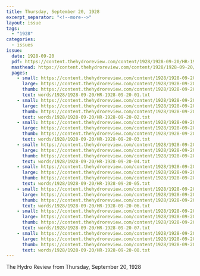 ```yaml
---
title: Thursday, September 20, 1928
excerpt_separator: "<!--more-->"
layout: issue
tags:
  - "1928"
categories:
  - issues
issue:
  date: 1928-09-20
  pdf: https://content.thehydroreview.com/content/1928/1928-09-20/HR-1928-09-20.pdf
  masthead: https://content.thehydroreview.com/content/1928/1928-09-20/masthead/HR-1928-09-20.jpg
  pages:
    - small: https://content.thehydroreview.com/content/1928/1928-09-20/small/HR-1928-09-20-01.jpg
      large: https://content.thehydroreview.com/content/1928/1928-09-20/large/HR-1928-09-20-01.jpg
      thumb: https://content.thehydroreview.com/content/1928/1928-09-20/thumbnails/HR-1928-09-20-01.jpg
      text: words/1928/1928-09-20/HR-1928-09-20-01.txt
    - small: https://content.thehydroreview.com/content/1928/1928-09-20/small/HR-1928-09-20-02.jpg
      large: https://content.thehydroreview.com/content/1928/1928-09-20/large/HR-1928-09-20-02.jpg
      thumb: https://content.thehydroreview.com/content/1928/1928-09-20/thumbnails/HR-1928-09-20-02.jpg
      text: words/1928/1928-09-20/HR-1928-09-20-02.txt
    - small: https://content.thehydroreview.com/content/1928/1928-09-20/small/HR-1928-09-20-03.jpg
      large: https://content.thehydroreview.com/content/1928/1928-09-20/large/HR-1928-09-20-03.jpg
      thumb: https://content.thehydroreview.com/content/1928/1928-09-20/thumbnails/HR-1928-09-20-03.jpg
      text: words/1928/1928-09-20/HR-1928-09-20-03.txt
    - small: https://content.thehydroreview.com/content/1928/1928-09-20/small/HR-1928-09-20-04.jpg
      large: https://content.thehydroreview.com/content/1928/1928-09-20/large/HR-1928-09-20-04.jpg
      thumb: https://content.thehydroreview.com/content/1928/1928-09-20/thumbnails/HR-1928-09-20-04.jpg
      text: words/1928/1928-09-20/HR-1928-09-20-04.txt
    - small: https://content.thehydroreview.com/content/1928/1928-09-20/small/HR-1928-09-20-05.jpg
      large: https://content.thehydroreview.com/content/1928/1928-09-20/large/HR-1928-09-20-05.jpg
      thumb: https://content.thehydroreview.com/content/1928/1928-09-20/thumbnails/HR-1928-09-20-05.jpg
      text: words/1928/1928-09-20/HR-1928-09-20-05.txt
    - small: https://content.thehydroreview.com/content/1928/1928-09-20/small/HR-1928-09-20-06.jpg
      large: https://content.thehydroreview.com/content/1928/1928-09-20/large/HR-1928-09-20-06.jpg
      thumb: https://content.thehydroreview.com/content/1928/1928-09-20/thumbnails/HR-1928-09-20-06.jpg
      text: words/1928/1928-09-20/HR-1928-09-20-06.txt
    - small: https://content.thehydroreview.com/content/1928/1928-09-20/small/HR-1928-09-20-07.jpg
      large: https://content.thehydroreview.com/content/1928/1928-09-20/large/HR-1928-09-20-07.jpg
      thumb: https://content.thehydroreview.com/content/1928/1928-09-20/thumbnails/HR-1928-09-20-07.jpg
      text: words/1928/1928-09-20/HR-1928-09-20-07.txt
    - small: https://content.thehydroreview.com/content/1928/1928-09-20/small/HR-1928-09-20-08.jpg
      large: https://content.thehydroreview.com/content/1928/1928-09-20/large/HR-1928-09-20-08.jpg
      thumb: https://content.thehydroreview.com/content/1928/1928-09-20/thumbnails/HR-1928-09-20-08.jpg
      text: words/1928/1928-09-20/HR-1928-09-20-08.txt
---
```


The Hydro Review from Thursday, September 20, 1928

<!--more-->

